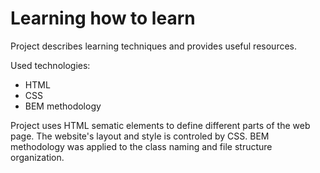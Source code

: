 # Learning how to learn

Project describes learning techniques and provides useful resources.

Used technologies:
* HTML
* CSS
* BEM methodology


Project uses HTML sematic elements to define different parts of the web page. The website's layout and style is controled by CSS. BEM methodology was applied to the class naming and file structure organization.



